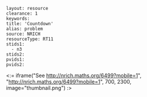````
layout: resource
clearance: 1
keywords:
title: 'Countdown'
alias: problem
source: NRICH
resourceType: RT11
stids1: 
  - n3
stids2:
pvids1:
pvids2:

````

<:= iframe("See http://nrich.maths.org/6499?mobile=1", "http://nrich.maths.org/6499?mobile=1", 700, 2300, image="thumbnail.png") :>

